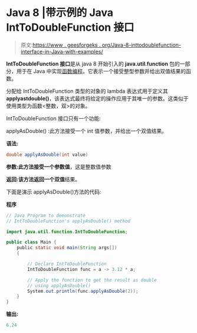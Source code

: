 # Java 8 |带示例的 Java IntToDoubleFunction 接口

> 原文:[https://www . geesforgeks . org/Java-8-inttodoublefunction-interface-in-Java-with-examples/](https://www.geeksforgeeks.org/java-8-inttodoublefunction-interface-in-java-with-examples/)

**IntToDoubleFunction 接口**是从 java 8 开始引入的 **java.util.function** 包的一部分，用于在 Java 中实现[函数编程](https://www.geeksforgeeks.org/functional-programming-paradigm/)。它表示一个接受整型参数并给出双值结果的函数。

分配给 IntToDoubleFunction 类型的对象的 lambda 表达式用于定义其**applyastdouble()**，该表达式最终将给定的操作应用于其唯一的参数。这类似于使用类型为函数<整数，双>的对象。

IntToDoubleFunction 接口只有一个功能:

<hb>applyAsDouble()</hb> :此方法接受一个 int 值参数，并给出一个双值结果。

**语法:**

```java
double applyAsDouble(int value)
```

**参数:**此方法接受一个参数**值**，这是整数值参数

**返回:**该方法返回一个**双值**结果。

下面是演示 applyAsDouble()方法的代码:

**程序**

```java
// Java Program to demonstrate
// IntToDoubleFunction's applyAsDouble() method

import java.util.function.IntToDoubleFunction;

public class Main {
    public static void main(String args[])
    {

        // Declare IntToDoubleFunction
        IntToDoubleFunction func = a -> 3.12 * a;

        // Apply the function to get the result as double
        // using applyAsDouble()
        System.out.println(func.applyAsDouble(2));
    }
}
```

**输出:**

```java
6.24

```